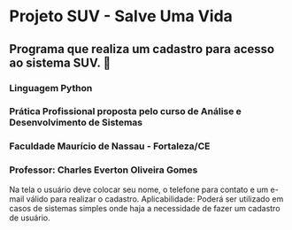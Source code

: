 # Projeto SUV - Salve Uma Vida

## Programa que realiza um cadastro para acesso ao sistema SUV. 📝

### Linguagem Python 

### Prática Profissional proposta pelo curso de Análise e Desenvolvimento de Sistemas
### Faculdade Maurício de Nassau - Fortaleza/CE
### Professor: Charles Everton Oliveira Gomes
Na tela o usuário deve colocar seu nome, o telefone para contato e um e-mail válido para realizar o cadastro.
Aplicabilidade: Poderá ser utilizado em casos de sistemas simples onde haja a necessidade de fazer um cadastro de usuário.
